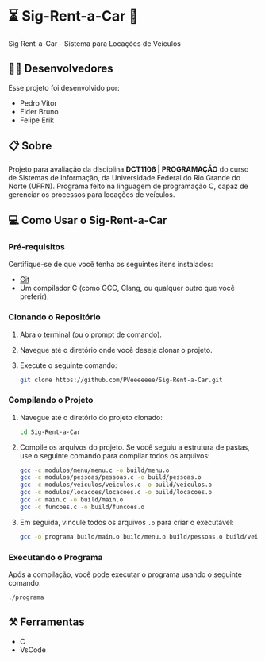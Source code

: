 # ⏳ Sig-Rent-a-Car 🚗
Sig Rent-a-Car - Sistema para Locações de Veículos

## 🧑‍💻 Desenvolvedores
Esse projeto foi desenvolvido por:
- Pedro Vitor
- Elder Bruno
- Felipe Erik

## 📋 Sobre
Projeto para avaliação da disciplina <b>DCT1106 | PROGRAMAÇÃO</b> do curso de Sistemas de Informação, da Universidade Federal do Rio Grande do Norte (UFRN). Programa feito na linguagem de programação C, capaz de gerenciar os processos para locações de veículos.

## 💻 Como Usar o Sig-Rent-a-Car

### Pré-requisitos

Certifique-se de que você tenha os seguintes itens instalados:

- [Git](https://git-scm.com/downloads)
- Um compilador C (como GCC, Clang, ou qualquer outro que você preferir).

### Clonando o Repositório

1. Abra o terminal (ou o prompt de comando).
2. Navegue até o diretório onde você deseja clonar o projeto.
3. Execute o seguinte comando:

   ```bash
   git clone https://github.com/PVeeeeeee/Sig-Rent-a-Car.git
   ```

### Compilando o Projeto

1. Navegue até o diretório do projeto clonado:

   ```bash
   cd Sig-Rent-a-Car
   ```

2. Compile os arquivos do projeto. Se você seguiu a estrutura de pastas, use o seguinte comando para compilar todos os arquivos:

   ```bash
   gcc -c modulos/menu/menu.c -o build/menu.o
   gcc -c modulos/pessoas/pessoas.c -o build/pessoas.o
   gcc -c modulos/veiculos/veiculos.c -o build/veiculos.o
   gcc -c modulos/locacoes/locacoes.c -o build/locacoes.o
   gcc -c main.c -o build/main.o
   gcc -c funcoes.c -o build/funcoes.o
   ```

3. Em seguida, vincule todos os arquivos `.o` para criar o executável:

   ```bash
   gcc -o programa build/main.o build/menu.o build/pessoas.o build/veiculos.o build/locacoes.o build/funcoes.o
   ```

### Executando o Programa

Após a compilação, você pode executar o programa usando o seguinte comando:

```bash
./programa
```


## ⚒️ Ferramentas
- C
- VsCode

  
